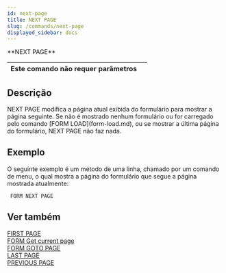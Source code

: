 ```yaml
---
id: next-page
title: NEXT PAGE
slug: /commands/next-page
displayed_sidebar: docs
---
```


<!--REF #_command_.NEXT PAGE.Syntax-->**NEXT PAGE**<!-- END REF-->
<!--REF #_command_.NEXT PAGE.Params-->
| Este comando não requer parâmetros |  |
| --- | --- |

<!-- END REF-->

## Descrição 

<!--REF #_command_.NEXT PAGE.Summary-->NEXT PAGE modifica a página atual exibida do formulário para mostrar a página seguinte.<!-- END REF--> Se não é mostrado nenhum formulário ou for carregado pelo comando [FORM LOAD](form-load.md), ou se mostrar a última página do formulário, NEXT PAGE não faz nada.

## Exemplo 

O seguinte exemplo é um método de uma linha, chamado por um comando de menu, o qual mostra a página do formulário que segue a página mostrada atualmente:

```4d
 FORM NEXT PAGE
```

## Ver também 

[FIRST PAGE](first-page.md)  
[FORM Get current page](form-get-current-page.md)  
[FORM GOTO PAGE](form-goto-page.md)  
[LAST PAGE](last-page.md)  
[PREVIOUS PAGE](previous-page.md)  